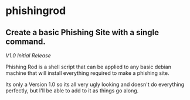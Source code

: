 # phishingrod

## Create a basic Phishing Site with a single command.

*V1.0 Initial Release*

Phishing Rod is a shell script that can be applied to any basic debian machine that will install everything required to make a phishing site.

Its only a Version 1.0 so its all very ugly looking and doesn't do everything perfectly, but I'll be able to add to it as things go along.
